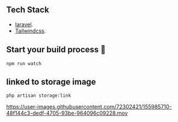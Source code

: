 ## Tech Stack

- [laravel](https://laravel.com/).
- [Tailwindcss](https://tailwindcss.com/docs/guides/laravel).

## Start your build process 🚀
```shellsession
npm run watch
```
## linked to storage image
```shellsession
php artisan storage:link
```


https://user-images.githubusercontent.com/72302421/155985710-48f144c3-dedf-4705-93be-964096c09228.mov

